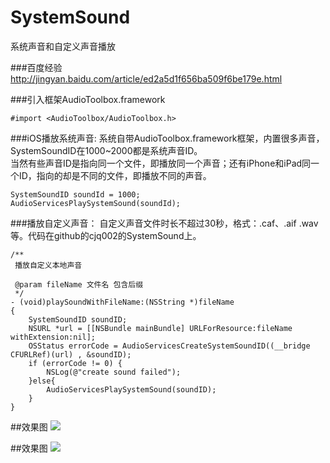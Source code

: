 # SystemSound
系统声音和自定义声音播放

###百度经验
http://jingyan.baidu.com/article/ed2a5d1f656ba509f6be179e.html

###引入框架AudioToolbox.framework
```
#import <AudioToolbox/AudioToolbox.h>
````

###iOS播放系统声音:
系统自带AudioToolbox.framework框架，内置很多声音，SystemSoundID在1000~2000都是系统声音ID。<br>
当然有些声音ID是指向同一个文件，即播放同一个声音；还有iPhone和iPad同一个ID，指向的却是不同的文件，即播放不同的声音。<br>
```
SystemSoundID soundId = 1000;
AudioServicesPlaySystemSound(soundId);
```
###播放自定义声音：
自定义声音文件时长不超过30秒，格式：.caf、.aif .wav等。代码在github的cjq002的SystemSound上。<br>
```
/**
 播放自定义本地声音
 
 @param fileName 文件名 包含后缀
 */
- (void)playSoundWithFileName:(NSString *)fileName
{
    SystemSoundID soundID;
    NSURL *url = [[NSBundle mainBundle] URLForResource:fileName withExtension:nil];
    OSStatus errorCode = AudioServicesCreateSystemSoundID((__bridge CFURLRef)(url) , &soundID);
    if (errorCode != 0) {
        NSLog(@"create sound failed");
    }else{
        AudioServicesPlaySystemSound(soundID);
    }
}
```

##效果图
![](https://github.com/cjq002/SystemSound/raw/master/Media/demo1.png)

##效果图
![](https://github.com/cjq002/SystemSound/raw/master/Media/demo2.png)
